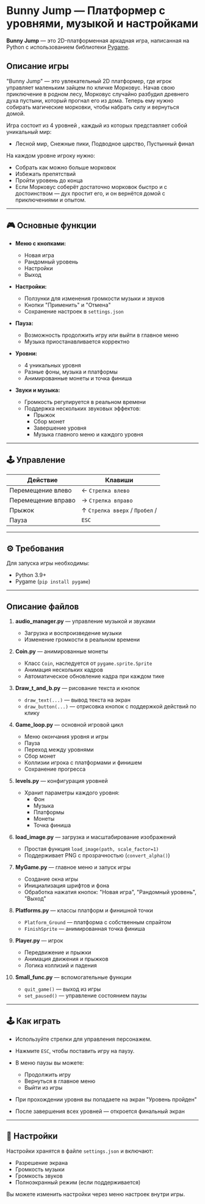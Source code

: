 # Bunny Jump — Платформер с уровнями, музыкой и настройками

**Bunny Jump** — это 2D-платформенная аркадная игра, написанная на Python с использованием библиотеки [Pygame](https://www.pygame.org/). 

## Описание игры
"Bunny Jump" — это увлекательный 2D платформер, где игрок управляет маленьким зайцем по кличке Морковус. Начав свою приключение в родном лесу, Морковус случайно разбудил древнего духа пустыни, который прогнал его из дома. Теперь ему нужно собирать магические морковки, чтобы набрать силу и вернуться домой.

Игра состоит из 4 уровней , каждый из которых представляет собой уникальный мир:
- Лесной мир, Снежные пики, Подводное царство, Пустынный финал 

На каждом уровне игроку нужно:

- Собрать как можно больше морковок
- Избежать препятствий
- Пройти уровень до конца
- Если Морковус соберёт достаточно морковок быстро и с достоинством — дух простит его, и он вернётся домой с приключениями и опытом.

---

## 🎮 Основные функции

- **Меню с кнопками:**
  - Новая игра
  - Рандомный уровень
  - Настройки
  - Выход

- **Настройки:**
  - Ползунки для изменения громкости музыки и звуков
  - Кнопки "Применить" и "Отмена"
  - Сохранение настроек в `settings.json`

- **Пауза:**
  - Возможность продолжить игру или выйти в главное меню
  - Музыка приостанавливается корректно

- **Уровни:**
  - 4 уникальных уровня
  - Разные фоны, музыка и платформы
  - Анимированные монеты и точка финиша

- **Звуки и музыка:**
  - Громкость регулируется в реальном времени
  - Поддержка нескольких звуковых эффектов:
    - Прыжок
    - Сбор монет
    - Завершение уровня
    - Музыка главного меню и каждого уровня

---

## 🕹 Управление

| Действие | Клавиши |
|----------|---------|
| Перемещение влево | ← `Стрелка влево`|
| Перемещение вправо | → `Стрелка вправо`|
| Прыжок | ↑ `Стрелка вверх` / `Пробел` /|
| Пауза | `ESC` |


---

## ⚙ Требования

Для запуска игры необходимы:

- Python 3.9+
- Pygame (`pip install pygame`)

---

## Описание файлов

1. **audio_manager.py** — управление музыкой и звуками
   - Загрузка и воспроизведение музыки
   - Изменение громкости в реальном времени

2. **Coin.py** — анимированные монеты
   - Класс `Coin`, наследуется от `pygame.sprite.Sprite`
   - Анимация нескольких кадров
   - Автоматическое обновление кадра при каждом тике

3. **Draw_t_and_b.py** — рисование текста и кнопок
   - `draw_text(...)` — вывод текста на экран
   - `draw_button(...)` — отрисовка кнопок с поддержкой действий по клику

4. **Game_loop.py** — основной игровой цикл
   - Меню окончания уровня и игры
   - Пауза
   - Переход между уровнями
   - Сбор монет
   - Коллизии игрока с платформами и финишем
   - Сохранение прогресса

5. **levels.py** — конфигурация уровней
   - Хранит параметры каждого уровня:
     - Фон
     - Музыка
     - Платформы
     - Монеты
     - Точка финиша

6. **load_image.py** — загрузка и масштабирование изображений
   - Простая функция `load_image(path, scale_factor=1)`
   - Поддерживает PNG с прозрачностью (`convert_alpha()`)

7. **MyGame.py** — главное меню и запуск игры
   - Создание окна игры
   - Инициализация шрифтов и фона
   - Обработка нажатия кнопок: "Новая игра", "Рандомный уровень", "Выход"

8. **Platforms.py** — классы платформ и финишной точки
   - `Platform_Ground` — платформа с собственным спрайтом
   - `FinishSprite` — анимированная точка финиша

9. **Player.py** — игрок
   - Передвижение и прыжки
   - Анимация движения и прыжков
   - Логика коллизий и падения

10. **Small_func.py** — вспомогательные функции
    - `quit_game()` — выход из игры
    - `set_paused()` — управление состоянием паузы

---

## 🕹 Как играть

- Используйте стрелки для управления персонажем.
- Нажмите `ESC`, чтобы поставить игру на паузу.
- В меню паузы вы можете:
  - Продолжить игру
  - Вернуться в главное меню
  - Выйти из игры

- При прохождении уровня вы попадаете на экран "Уровень пройден"
- После завершения всех уровней — откроется финальный экран

---

## 🔧 Настройки

Настройки хранятся в файле `settings.json` и включают:
- Разрешение экрана
- Громкость музыки
- Громкость звуков
- Полноэкранный режим (если поддерживается)

Вы можете изменить настройки через меню настроек внутри игры.

